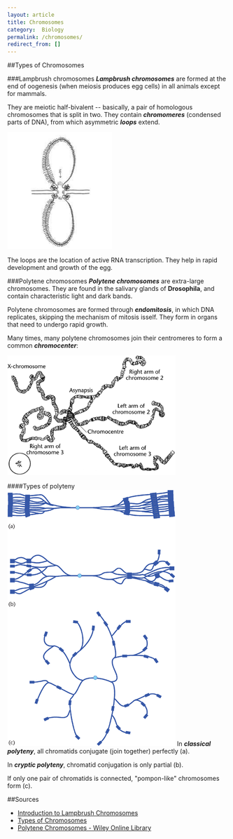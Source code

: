 ```yaml
---
layout: article
title: Chromosomes
category:  Biology
permalink: /chromosomes/
redirect_from: []
---
```


##Types of Chromosomes

###Lampbrush chromosomes
***Lampbrush chromosomes*** are formed at the end of oogenesis (when meiosis produces egg cells) in all animals except for mammals.

They are meiotic half-bivalent -- basically, a pair of homologous chromosomes that is split in two. They contain ***chromomeres*** (condensed parts of DNA), from which asymmetric ***loops*** extend.

<img src="/images/lampbrush chrs.png">

The loops are the location of active RNA transcription. They help in rapid development and growth of the egg.

###Polytene chromosomes
***Polytene chromosomes*** are extra-large chromosomes. They are found in the salivary glands of **Drosophila**, and contain characteristic light and dark bands.

Polytene chromosomes are formed through ***endomitosis***, in which DNA replicates, skipping the mechanism of mitosis isself. They form in organs that need to undergo rapid growth.

Many times, many polytene chromosomes join their centromeres to form a common ***chromocenter***:

<img src="/images/chromocenter.gif">

####Types of polyteny
<img  class="small left" src="/images/polytene types.gif">
In ***classical polyteny***, all chromatids conjugate (join together) perfectly (a).

In ***cryptic polyteny***, chromatid conjugation is only partial (b).

If only one pair of chromatids is connected, "pompon-like" chromosomes form (c).

##Sources
* [Introduction to Lampbrush Chromosomes](http://projects.exeter.ac.uk/lampbrush/downloads/Introduction%20to%20lampbrush%20chromosomes%20(1).pdf)
* [Types of Chromosomes](http://www.biologydiscussion.com/chromosomes/kinds-of-chromosomes-lampbrush-polytene-and-supernumerary/569)
* [Polytene Chromosomes - Wiley Online Library](http://onlinelibrary.wiley.com/doi/10.1002/9780470015902.a0001183.pub2/full)